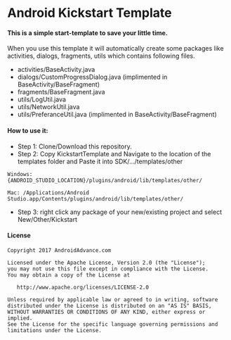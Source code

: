 # Android Kickstart Template
#### This is a simple start-template to save your little time.

When you use this template it will automatically create some packages like activities, dialogs, fragments, utils which contains following files.
* activities/BaseActivity.java
* dialogs/CustomProgressDialog.java (implimented in BaseActivity/BaseFragment)
* fragments/BaseFragment.java
* utils/LogUtil.java
* utils/NetworkUtil.java
* utils/PreferanceUtil.java (implimented in BaseActivity/BaseFragment)


#### How to use it:
* Step 1: Clone/Download this repository.
* Step 2: Copy KickstartTemplate and Navigate to the location of the templates folder and Paste it into SDK/.../templates/other
~~~~
Windows: {ANDROID_STUDIO_LOCATION}/plugins/android/lib/templates/other/
~~~~

~~~~
Mac: /Applications/Android Studio.app/Contents/plugins/android/lib/templates/other/
~~~~
* Step 3: right click any package of your new/existing project and select New/Other/Kickstart


#### License

~~~~
Copyright 2017 AndroidAdvance.com

Licensed under the Apache License, Version 2.0 (the "License");
you may not use this file except in compliance with the License.
You may obtain a copy of the License at

   http://www.apache.org/licenses/LICENSE-2.0

Unless required by applicable law or agreed to in writing, software
distributed under the License is distributed on an "AS IS" BASIS,
WITHOUT WARRANTIES OR CONDITIONS OF ANY KIND, either express or implied.
See the License for the specific language governing permissions and
limitations under the License.
~~~~
